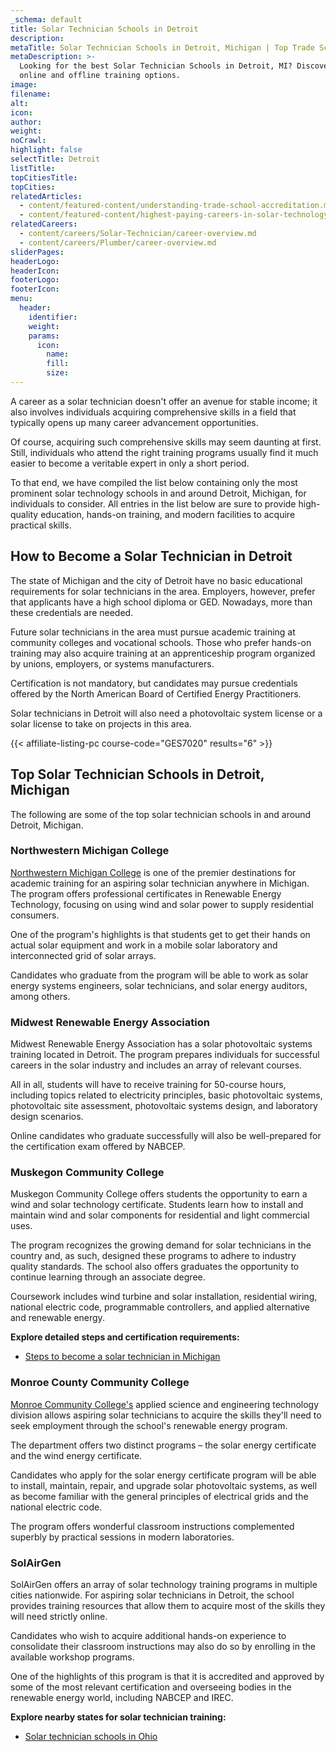 ```yaml
---
_schema: default
title: Solar Technician Schools in Detroit
description:
metaTitle: Solar Technician Schools in Detroit, Michigan | Top Trade Schools
metaDescription: >-
  Looking for the best Solar Technician Schools in Detroit, MI? Discover our top
  online and offline training options. 
image:
filename:
alt:
icon:
author:
weight:
noCrawl:
highlight: false
selectTitle: Detroit
listTitle:
topCitiesTitle:
topCities:
relatedArticles:
  - content/featured-content/understanding-trade-school-accreditation.md
  - content/featured-content/highest-paying-careers-in-solar-technology.md
relatedCareers:
  - content/careers/Solar-Technician/career-overview.md
  - content/careers/Plumber/career-overview.md
sliderPages:
headerLogo:
headerIcon:
footerLogo:
footerIcon:
menu:
  header:
    identifier:
    weight:
    params:
      icon:
        name:
        fill:
        size:
---
```

A career as a solar technician doesn't offer an avenue for stable income; it also involves individuals acquiring comprehensive skills in a field that typically opens up many career advancement opportunities.

Of course, acquiring such comprehensive skills may seem daunting at first. Still, individuals who attend the right training programs usually find it much easier to become a veritable expert in only a short period.

To that end, we have compiled the list below containing only the most prominent solar technology schools in and around Detroit, Michigan, for individuals to consider. All entries in the list below are sure to provide high-quality education, hands-on training, and modern facilities to acquire practical skills.

## **How to Become a Solar Technician in Detroit**

The state of Michigan and the city of Detroit have no basic educational requirements for solar technicians in the area. Employers, however, prefer that applicants have a high school diploma or GED. Nowadays, more than these credentials are needed.

Future solar technicians in the area must pursue academic training at community colleges and vocational schools. Those who prefer hands-on training may also acquire training at an apprenticeship program organized by unions, employers, or systems manufacturers.

Certification is not mandatory, but candidates may pursue credentials offered by the North American Board of Certified Energy Practitioners.

Solar technicians in Detroit will also need a photovoltaic system license or a solar license to take on projects in this area.

{{< affiliate-listing-pc course-code="GES7020" results="6" >}}

## **Top Solar Technician Schools in Detroit, Michigan**

The following are some of the top solar technician schools in and around Detroit, Michigan.

### **Northwestern Michigan College**

[Northwestern Michigan College](https://www.nmc.edu/programs/academic-programs/renewable-energy-technology-electrical/index.html) is one of the premier destinations for academic training for an aspiring solar technician anywhere in Michigan. The program offers professional certificates in Renewable Energy Technology, focusing on using wind and solar power to supply residential consumers.

One of the program's highlights is that students get to get their hands on actual solar equipment and work in a mobile solar laboratory and interconnected grid of solar arrays.

Candidates who graduate from the program will be able to work as solar energy systems engineers, solar technicians, and solar energy auditors, among others.

### Midwest Renewable Energy Association

Midwest Renewable Energy Association has a solar photovoltaic systems training located in Detroit. The program prepares individuals for successful careers in the solar industry and includes an array of relevant courses.

All in all, students will have to receive training for 50-course hours, including topics related to electricity principles, basic photovoltaic systems, photovoltaic site assessment, photovoltaic systems design, and laboratory design scenarios.

Online candidates who graduate successfully will also be well-prepared for the certification exam offered by NABCEP.

### Muskegon Community College

Muskegon Community College offers students the opportunity to earn a wind and solar technology certificate. Students learn how to install and maintain wind and solar components for residential and light commercial uses.

The program recognizes the growing demand for solar technicians in the country and, as such, designed these programs to adhere to industry quality standards. The school also offers graduates the opportunity to continue learning through an associate degree.

Coursework includes wind turbine and solar installation, residential wiring, national electric code, programmable controllers, and applied alternative and renewable energy.

**Explore detailed steps and certification requirements:**

* [Steps to become a solar technician in Michigan](https://toptradeschools.com/near-you/solar-technician/michigan)

### Monroe County Community College

[Monroe Community College's](https://www.monroeccc.edu/divisions/aset) applied science and engineering technology division allows aspiring solar technicians to acquire the skills they'll need to seek employment through the school's renewable energy program.

The department offers two distinct programs – the solar energy certificate and the wind energy certificate.

Candidates who apply for the solar energy certificate program will be able to install, maintain, repair, and upgrade solar photovoltaic systems, as well as become familiar with the general principles of electrical grids and the national electric code.

The program offers wonderful classroom instructions complemented superbly by practical sessions in modern laboratories.

### SolAirGen

SolAirGen offers an array of solar technology training programs in multiple cities nationwide. For aspiring solar technicians in Detroit, the school provides training resources that allow them to acquire most of the skills they will need strictly online.

Candidates who wish to acquire additional hands-on experience to consolidate their classroom instructions may also do so by enrolling in the available workshop programs.

One of the highlights of this program is that it is accredited and approved by some of the most relevant certification and overseeing bodies in the renewable energy world, including NABCEP and IREC.

**Explore nearby states for solar technician training:**

* [Solar technician schools in Ohio](https://toptradeschools.com/near-you/solar-technician/ohio/)